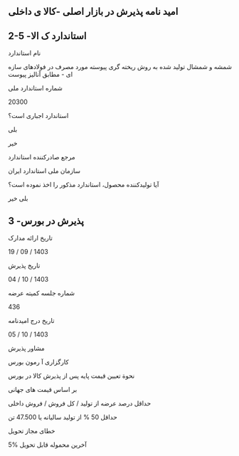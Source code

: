 ## اميد نامه پذيرش در بازار اصلی -کالا ی داخلی

<!-- image -->

## 2-5 -استاندارد ک الا

نام استاندارد

شمشه  و  شمشال  توليد  شده  به  روش  ريخته  گری پيوسته مورد مصرف در  فولادهای  سازه  ای - مطابق آناليز پيوست

شماره استاندارد ملی

20300

استاندارد اجباری است؟

بلی

خير

مرجع صادرکننده استاندارد

سازمان ملی استاندارد ايران

آيا توليدکننده محصول، استاندارد مذکور را اخذ نموده است؟

بلی        خير

## 3 -پذيرش در بورس

تاريخ ارائه مدارک

19 / 09 / 1403

تاريخ پذيرش

04 / 10 / 1403

شماره جلسه کميته عرضه

436

تاريخ درج اميدنامه

05 / 10 / 1403

مشاور پذيرش

کارگزاری آ رمون بورس

نحوة تعيين قيمت پايه پس از پذيرش کالا در بورس

بر اساس قيمت های جهانی

حداقل درصد عرضه از توليد / کل فروش / فروش داخلی

حداقل 50 % از توليد ساليانه يا 47.500 تن

خطای مجاز تحويل

5% آخرين محموله قابل تحويل